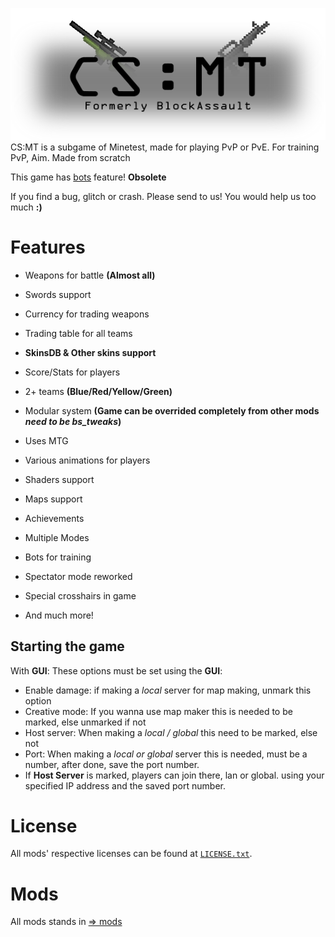 ![CsmtLogo](menu/header.png)
CS:MT is a subgame of Minetest, made for playing PvP or PvE. For training PvP, Aim. Made from scratch

This game has [bots](https://github.com/EISHU-MT/bs_bots) feature! **Obsolete**

If you find a bug, glitch or crash. Please send to us! You would help us too much **:)**
# Features

- Weapons for battle **(Almost all)**

- Swords support

- Currency for trading weapons

- Trading table for all teams

- **SkinsDB & Other skins support**

- Score/Stats for players

- 2+ teams **(Blue/Red/Yellow/Green)**

- Modular system **(Game can be overrided completely from other mods *need to be bs_tweaks*)**

- Uses MTG

- Various animations for players

- Shaders support

- Maps support

- Achievements

- Multiple Modes

- Bots for training

- Spectator mode reworked

- Special crosshairs in game

- And much more!

## Starting the game

With **GUI**:
These options must be set using the **GUI**:

 - Enable damage: if making a _local_ server for map making, unmark this option
 - Creative mode: If you wanna use map maker this is needed to be marked, else unmarked if not
 - Host server: When making a _local / global_ this need to be marked, else not
 - Port: When making a _local or global_ server this is needed, must be a number, after done, save the port number.
 - If **Host Server** is marked, players can join there, lan or global. using your specified IP address and the saved port number.

# License

All mods' respective licenses can be found at [`LICENSE.txt`](LICENSE.txt).

# Mods

All mods stands in [⇒ mods](mods/)
